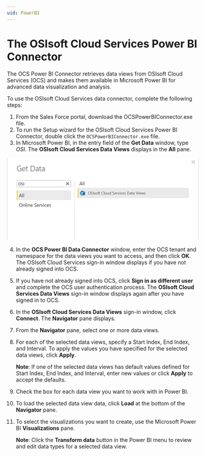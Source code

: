 ```yaml
---
uid: PowerBI
---
```


# The OSIsoft Cloud Services Power BI Connector

The OCS Power BI Connector retrieves data views from OSIsoft Cloud Services (OCS) and makes them available in Microsoft Power BI for advanced data visualization and analysis.

To use the OSIsoft Cloud Services data connector, complete the following steps:

1. From the Sales Force portal, download the OCSPowerBIConnector.exe file.
2. To run the Setup wizard for the OSIsoft Cloud Services Power BI Connector, double click the `OCSPowerBIConnector.exe` file.
3. In Microsoft Power BI, in the entry field of the **Get Data** window, type *OSI*. The **OSIsoft Cloud Services Data Views** displays in the **All** pane.

![Get Data](images/get-data.png)

4. In the **OCS Power BI Data Connector** window, enter the OCS tenant and namespace for the data views you want to access, and then click **OK**. The OSIsoft Cloud Services sign-in window displays if you have not already signed into OCS.
5. If you have not already signed into OCS, click **Sign in as different user** and complete the OCS user authentication process. The **OSIsoft Cloud Services Data Views** sign-in window displays again after you have signed in to OCS.
6. In the **OSIsoft Cloud Services Data Views** sign-in window, click **Connect**. The **Navigator** pane displays.
7. From the **Navigator** pane, select one or more data views.
8. For each of the selected data views, specify a Start Index, End Index, and Interval. To apply the values you have specified for the selected data views, click **Apply**.

   **Note**: If one of the selected data views has default values defined for Start Index, End Index, and Interval, enter new values or click **Apply** to accept the defaults.

9.	Check the box for each data view you want to work with in Power BI.
10. To load the selected data view data, click **Load** at the bottom of the **Navigator** pane.
11. To select the visualizations you want to create, use the Microsoft Power BI **Visualizations** pane.

    **Note**: Click the **Transform data** button in the Power BI menu to review and edit data types for a selected data view.